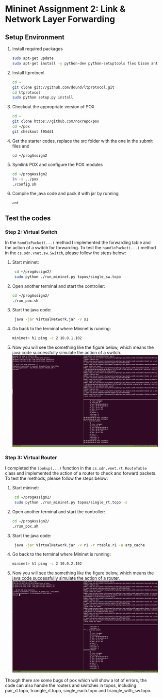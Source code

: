 # Mininet Assignment 2: Link & Network Layer Forwarding

## Setup Environment
1. Install required packages
    ```bash
    sudo apt-get update
    sudo apt-get install -y python-dev python-setuptools flex bison ant openjdk-7-jdk git tmux
    ```
2. Install ltprotocol
    ```bash
    cd ~
    git clone git://github.com/dound/ltprotocol.git
    cd ltprotocol
    sudo python setup.py install
    ```
3. Checkout the appropriate version of POX
    ```bash
    cd ~
    git clone https://github.com/noxrepo/pox
    cd ~/pox
    git checkout f95dd1
    ```
4. Get the starter codes, replace the src folder with the one in the submit files and  
    ```
    cd ~/progAssign2
    ```
5. Symlink POX and configure the POX modules
    ```bash
    cd ~/progAssign2
    ln -s ../pox
    ./config.sh
    ```

6. Compile the java code and pack it with jar by running
    ```bash
    ant
    ```

## Test the codes
### Step 2: Virtual Switch
In the `handlePacket(...)` method I implemented the forwarding table and the action of a switch for forwarding. To test the `handlePacket(...)` method in the `cs.sdn.vnet.sw.Switch`, please follow the steps below:
1. Start mininet:
   ```bash
    cd ~/progAssign2/
    sudo python ./run_mininet.py topos/single_sw.topo
   ```
2. Open another terminal and start the controller:
   ```bash
   cd ~/progAssign2/
   ./run_pox.sh
   ```

3. Start the java code:
    ```bash
     java -jar VirtualNetwork.jar -v s1
    ```

4. Go back to the terminal where Mininet is running:
   ```bash
   mininet> h1 ping -c 2 10.0.1.102
   ```
5. Now you will see the something like the figure below, which means the java code successfully simulate the action of a switch.
   ![Result of the switch](./switch_result.png)

### Step 3: Virtual Router
I completed the `lookup(...)` function in the `cs.sdn.vnet.rt.RouteTable` class and implemented the action of a router to check and forward packets. To test the methods, please follow the steps below:
1. Start mininet:
   ```bash
    cd ~/progAssign2/
    sudo python ./run_mininet.py topos/single_rt.topo -a
   ```
2. Open another terminal and start the controller:
   ```bash
   cd ~/progAssign2/
   ./run_pox.sh
   ```

3. Start the java code:
    ```bash
     java -jar VirtualNetwork.jar -v r1 -r rtable.r1 -a arp_cache
    ```

4. Go back to the terminal where Mininet is running:
   ```bash
   mininet> h1 ping -c 2 10.0.2.102
   ```
5. Now you will see the something like the figure below, which means the java code successfully simulate the action of a router.
    ![Result of the router](./router_result.png)

Though there are some bugs of pox which will show a lot of errors, the code can also handle the routers and switches in topos, including pair_rt.topo, triangle_rt.topo, single_each.topo and triangle_with_sw.topo.

